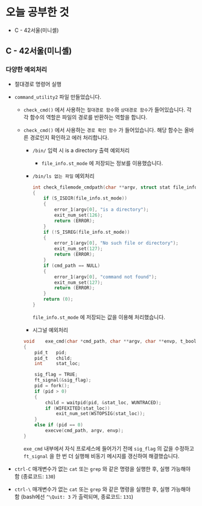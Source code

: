 # 오늘 공부한 것

- C - 42서울(미니셸)

## C - 42서울(미니셸)

### 다양한 예외처리

- 절대경로 명령어 실행
- `command_utility2` 파일 만들었습니다.
    - `check_cmd()` 에서 사용하는 `절대경로 함수`와 `상대경로 함수`가 들어있습니다.
    각각 함수의 역할은 파일의 경로를 반환하는 역할을 합니다.
    - `check_cmd()` 에서 사용하는 `경로 확인 함수` 가 들어있습니다. 해당 함수는 올바른 경로인지 확인하고 에러 처리합니다.
        - `/bin/` 입력 시 is a directory 출력 예외처리
            - `file_info.st_mode` 에 저장되는 정보를 이용했습니다.
        - `/bin/ls 없는 파일` 예외처리
            
            ```c
            int	check_filemode_cmdpath(char **argv, struct stat file_info, char *cmd_path)
            {
            	if (S_ISDIR(file_info.st_mode))
            	{
            		error_1(argv[0], "is a directory");
            		exit_num_set(126);
            		return (ERROR);
            	}
            	if (!S_ISREG(file_info.st_mode))
            	{
            		error_1(argv[0], "No such file or directory");
            		exit_num_set(127);
            		return (ERROR);
            	}
            	if (cmd_path == NULL)
            	{
            		error_1(argv[0], "command not found");
            		exit_num_set(127);
            		return (ERROR);
            	}
            	return (0);
            }
            ```
            
            `file_info.st_mode` 에 저장되는 값을 이용해 처리했습니다.
            
        - 시그널 예외처리
        
        ```c
        void	exe_cmd(char *cmd_path, char **argv, char **envp, t_bool sig_flag)
        {
        	pid_t	pid;
        	pid_t	child;
        	int		stat_loc;
        
        	sig_flag = TRUE;
        	ft_signal(&sig_flag);
        	pid = fork();
        	if (pid > 0)
        	{
        		child = waitpid(pid, &stat_loc, WUNTRACED);
        		if (WIFEXITED(stat_loc))
        			exit_num_set(WSTOPSIG(stat_loc));
        	}
        	else if (pid == 0)
        		execve(cmd_path, argv, envp);
        }
        ```
        
        `exe_cmd` 내부에서 자식 프로세스에 들어가기 전에 `sig_flag` 의 값을 수정하고 `ft_signal` 을 한 번 더 실행해 비동기 메시지를 갱신하여 해결했습니다.
        
- `ctrl-C` 매개변수가 없는 `cat` 또는 `grep` 와 같은 명령을 실행한 후, 실행 가능해야 함
(종료코드: `130`)
- `ctrl-\` 매개변수가 없는 `cat` 또는 `grep` 와 같은 명령을 실행한 후, 실행 가능해야 함
(bash에선 `^\Quit: 3` 가 출력되며, 종료코드: `131`)
